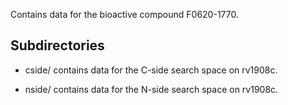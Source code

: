 Contains data for the bioactive compound F0620-1770.

## Subdirectories

- cside/ contains data for the C-side search space on rv1908c.

- nside/ contains data for the N-side search space on rv1908c.

